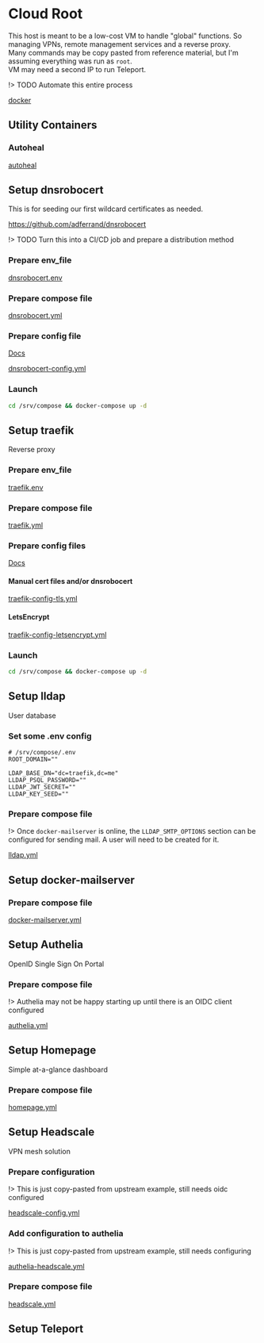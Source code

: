 # Cloud Root

This host is meant to be a low-cost VM to handle "global" functions. So managing VPNs, remote management services and a reverse proxy.  
Many commands may be copy pasted from reference material, but I'm assuming everything was run as `root`.  
VM may need a second IP to run Teleport.

!> TODO Automate this entire process

[docker](common/docker.md ':include')

## Utility Containers

### Autoheal

[autoheal](compose/autoheal.yml ':include :type=code yaml')

## Setup dnsrobocert

This is for seeding our first wildcard certificates as needed.

https://github.com/adferrand/dnsrobocert

!> TODO Turn this into a CI/CD job and prepare a distribution method

### Prepare env_file

[dnsrobocert.env](compose/dnsrobocert/dnsrobocert.env ':include :type=code bash')

### Prepare compose file

[dnsrobocert.yml](compose/dnsrobocert/dnsrobocert.yml ':include :type=code yaml')

### Prepare config file

[Docs](https://dnsrobocert.readthedocs.io/en/latest/configuration_reference.html)

[dnsrobocert-config.yml](compose/dnsrobocert/config.yml ':include :type=code yaml')

### Launch

```bash
cd /srv/compose && docker-compose up -d
```

## Setup traefik

Reverse proxy

### Prepare env_file

[traefik.env](compose/traefik/traefik.env ':include :type=code bash')

### Prepare compose file

[traefik.yml](compose/traefik/traefik.yml ':include :type=code yaml')

### Prepare config files

[Docs](https://doc.traefik.io/traefik/)

#### Manual cert files and/or dnsrobocert

[traefik-config-tls.yml](compose/traefik/config-tls.yml ':include :type=code yaml')

#### LetsEncrypt

[traefik-config-letsencrypt.yml](compose/traefik/config-letsencrypt.yml ':include :type=code yaml')

### Launch

```bash
cd /srv/compose && docker-compose up -d
```

## Setup lldap

User database

### Set some .env config
```shell
# /srv/compose/.env
ROOT_DOMAIN=""

LDAP_BASE_DN="dc=traefik,dc=me"
LLDAP_PSQL_PASSWORD=""
LLDAP_JWT_SECRET=""
LLDAP_KEY_SEED=""
```

### Prepare compose file
!> Once `docker-mailserver` is online, the `LLDAP_SMTP_OPTIONS` section can be configured for sending mail. A user will need to be created for it.

[lldap.yml](compose/lldap.yml ':include :type=code yaml')

## Setup docker-mailserver
### Prepare compose file

[docker-mailserver.yml](compose/docker-mailserver.yml ':include :type=code yaml')

## Setup Authelia
OpenID Single Sign On Portal

### Prepare compose file
!> Authelia may not be happy starting up until there is an OIDC client configured

[authelia.yml](compose/authelia.yml ':include :type=code yaml')


## Setup Homepage
Simple at-a-glance dashboard

### Prepare compose file

[homepage.yml](compose/homepage.yml ':include :type=code yaml')

## Setup Headscale
VPN mesh solution

### Prepare configuration

!> This is just copy-pasted from upstream example, still needs oidc configured

[headscale-config.yml](compose/headscale/config.yaml ':include :type=code yaml')

### Add configuration to authelia

!> This is just copy-pasted from upstream example, still needs configuring

[authelia-headscale.yml](compose/headscale/authelia.yml ':include :type=code yaml')

### Prepare compose file
[headscale.yml](compose/headscale/headscale.yml ':include :type=code yaml')

## Setup Teleport
